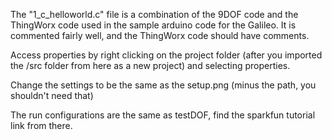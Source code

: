 The "1_c_helloworld.c" file is a combination of the 9DOF code and the ThingWorx code used in the sample arduino code for the Galileo. It is commented fairly well, and the ThingWorx code should have comments.


Access properties by right clicking on the project folder (after you imported the /src folder from here as a new project) and selecting properties.

Change the settings to be the same as the setup.png (minus the path, you shouldn't need that)

The run configurations are the same as testDOF, find the sparkfun tutorial link from there.